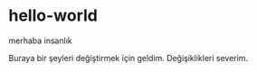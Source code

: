 # hello-world


merhaba insanlık 

Buraya bir şeyleri değiştirmek için geldim. Değişiklikleri severim.
